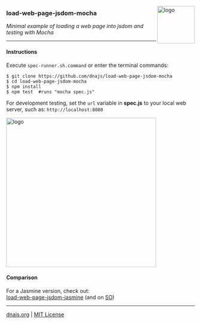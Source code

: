 <img src=https://raw.githubusercontent.com/dnajs/dna.js/master/website/static/graphics/dnajs-logo.png
   align=right width=100 alt=logo>

### load-web-page-jsdom-mocha

*Minimal example of loading a web page into jsdom and testing with Mocha*

---

#### Instructions
Execute `spec-runner.sh.command` or enter the terminal commands:
```shell
$ git clone https://github.com/dnajs/load-web-page-jsdom-mocha
$ cd load-web-page-jsdom-mocha
$ npm install
$ npm test  #runs "mocha spec.js"
```

For development testing, set the `url` variable in **spec.js** to your local web server, such as:
`http://localhost:8080`

<img src=https://raw.githubusercontent.com/dnajs/load-web-page-jsdom-mocha/master/screenshot.png
   width=400 alt=logo>

#### Comparison
For a Jasmine version, check out:<br>
[load-web-page-jsdom-jasmine](https://github.com/dnajs/load-web-page-jsdom-jasmine) (and on [SO](https://stackoverflow.com/a/43221707))

---
[dnajs.org](http://dnajs.org) | [MIT License](LICENSE.txt)

